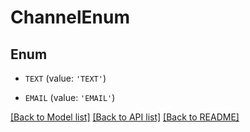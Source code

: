 # ChannelEnum


## Enum

* `TEXT` (value: `'TEXT'`)

* `EMAIL` (value: `'EMAIL'`)

[[Back to Model list]](../README.md#documentation-for-models) [[Back to API list]](../README.md#documentation-for-api-endpoints) [[Back to README]](../README.md)


